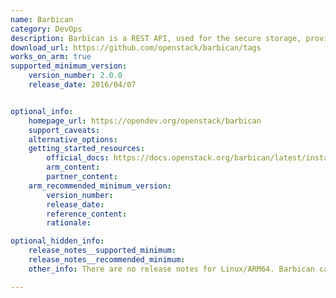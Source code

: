 ```yaml
---
name: Barbican
category: DevOps
description: Barbican is a REST API, used for the secure storage, provisioning, and management of secrets.
download_url: https://github.com/openstack/barbican/tags
works_on_arm: true
supported_minimum_version:
    version_number: 2.0.0
    release_date: 2016/04/07


optional_info:
    homepage_url: https://opendev.org/openstack/barbican
    support_caveats:
    alternative_options:
    getting_started_resources:
        official_docs: https://docs.openstack.org/barbican/latest/install/install-ubuntu.html#install-and-configure-components
        arm_content:
        partner_content:
    arm_recommended_minimum_version:
        version_number:
        release_date:
        reference_content:
        rationale:

optional_hidden_info:
    release_notes__supported_minimum:
    release_notes__recommended_minimum:
    other_info: There are no release notes for Linux/ARM64. Barbican can be installed via "apt-get install barbican-api barbican-keystone-listener barbican-worker" with minimum version 2.0.0 on Ubuntu Xenial, and version 14.0.0 on Ubuntu Jammy. Packages aren't found on Ubuntu Trusty apt list.

---
```

